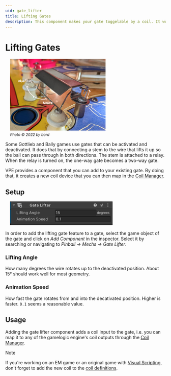 ```yaml
---
uid: gate_lifter
title: Lifting Gates
description: This component makes your gate toggelable by a coil. It works by lifting it up so the ball can pass below.
---
```


# Lifting Gates

<div class="img-fluid float-end" style="margin-left: 15px">
	<img src="lifting-gate.jpg" width="300" >
	<br>
	<small><i>Photo © 2022 by bord</i></small>
</div>

Some Gottlieb and Bally games use gates that can be activated and deactivated. It does that by connecting a stem to the wire that lifts it up so the ball can pass through in both directions. The stem is attached to a relay. When the relay is turned on, the one-way gate becomes a two-way gate.

VPE provides a component that you can add to your existing gate. By doing that, it creates a new coil device that you can then map in the [Coil Manager](xref:coil_manager).

## Setup

<img src="lifting-gate-inspector.png" width="322" class="img-fluid float-end" style="margin-left: 15px">

In order to add the lifting gate feature to a gate, select the game object of the gate and click on *Add Component* in the inspector. Select it by searching or navigating to *Pinball -> Mechs -> Gate Lifter*. 

### Lifting Angle

How many degrees the wire rotates up to the deactivated position. About 15° should work well for most geometry.

### Animation Speed

How fast the gate rotates from and into the decativated position. Higher is faster. `0.1` seems a reasonable value.

## Usage

Adding the gate lifter component adds a coil input to the gate, i.e. you can map it to any of the gamelogic engine's coil outputs through the [Coil Manager](xref:coil_manager). 

> [!NOTE]
> If you're working on an EM game or an original game with [Visual Scripting](xref:uvs_index), don't forget to add the new coil to the [coil definitions](xref:uvs_setup#coils).
